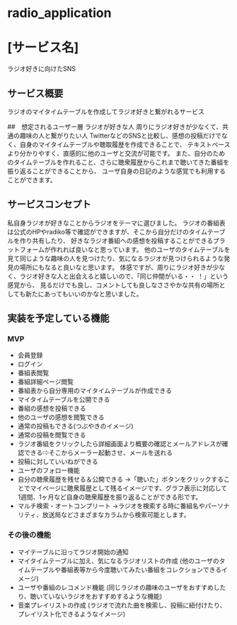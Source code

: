 # radio_application
# [サービス名]
ラジオ好きに向けたSNS

## サービス概要
ラジオのマイタイムテーブルを作成してラジオ好きと繋がれるサービス

##　想定されるユーザー層
ラジオが好きな人
周りにラジオ好きが少なくて、共通の趣味の人と繋がりたい人
TwitterなどのSNSと比較し、感想の投稿だけでなく、自身のマイタイムテーブルや聴取履歴を作成できることで、
テキストベースより分かりやすく、直感的に他のユーザと交流が可能です。
また、自分のためのタイムテーブルを作れること、さらに聴衆履歴からこれまで聴いてきた番組を振り返ることができることから、
ユーザ自身の日記のような感覚でも利用することができます。



## サービスコンセプト
私自身ラジオが好きなことからラジオをテーマに選びました。
ラジオの番組表は公式のHPやradiko等で確認ができますが、そこから自分だけのタイムテーブルを作り共有したり、
好きなラジオ番組への感想を投稿することができるプラットフォームが作れれば良いなと思っています。
他のユーザのタイムテーブルを見て同じような趣味の人を見つけたり、気になるラジオが見つけられるような発見の場所にもなると良いなと思います。
体感ですが、周りにラジオ好きが少なく、ラジオ好きな人と出会えると嬉しいので、「同じ仲間がいる・・ ！」という感覚から、
見るだけでも良し、コメントしても良しなささやかな共有の場所としても新たにあってもいいのかなと思いました。

## 実装を予定している機能
### MVP
* 会員登録
* ログイン
* 番組表閲覧
* 番組詳細ページ閲覧
* 番組表から自分専用のマイタイムテーブルが作成できる
* マイタイムテーブルを公開できる
* 番組の感想を投稿できる
* 他のユーザの感想を閲覧できる
* 通常の投稿もできる(つぶやきのイメージ)
* 通常の投稿を閲覧できる
* ラジオ番組をクリックしたら詳細画面より概要の確認とメールアドレスが確認できる⇨そこからメーラー起動させ、メールを送れる
* 投稿に対していいねができる
* ユーザのフォロー機能
* 自分の聴衆履歴を残せる＆公開できる
    →「聴いた」ボタンをクリックすることでマイページに聴衆履歴として残るイメージです、グラフ表示に対応して
    1週間、1ヶ月など自身の聴衆履歴を振り返ることができる形です。
* マルチ検索・オートコンプリート
    →ラジオを検索する時に番組名やパーソナリティ、放送局などさまざまなカラムから検索可能とします。


### その後の機能
* マイテーブルに沿ってラジオ開始の通知
* マイタイムテーブルに加え、気になるラジオリストの作成
(他のユーザのタイムテーブルや番組表等から今度聴いてみたい番組をコレクションできるイメージ)
* ユーザや番組のレコメンド機能
(同じラジオの趣味のユーザをおすすめしたり、聴いていないラジオをおすすめするような機能)
* 音楽プレイリストの作成
(ラジオで流れた曲を検索し、投稿に紐付けたり、プレイリスト化できるようなイメージ)